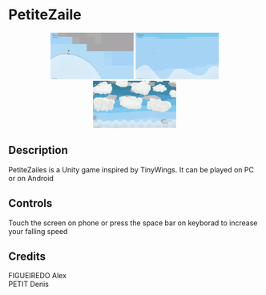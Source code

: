 # PetiteZaile
<div align="center">
    <p></p>
    <img src="Screenshots/Game_01.png" width=33% height=33% /> 
    <img src="Screenshots/Game_02.png" width=33% height=33% /> 
    <img src="Screenshots/Game_03.png" width=33% height=33% /> 
</div>


## Description
PetiteZailes is a Unity game inspired by TinyWings.
It can be played on PC or on Android

## Controls
Touch the screen on phone or press the space bar on keyborad to increase your falling speed

## Credits

FIGUEIREDO Alex           
PETIT Denis               
